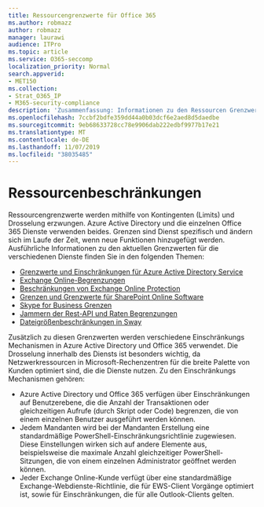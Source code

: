 ```yaml
---
title: Ressourcengrenzwerte für Office 365
ms.author: robmazz
author: robmazz
manager: laurawi
audience: ITPro
ms.topic: article
ms.service: O365-seccomp
localization_priority: Normal
search.appverid:
- MET150
ms.collection:
- Strat_O365_IP
- M365-security-compliance
description: 'Zusammenfassung: Informationen zu den Ressourcen Grenzwerten für die verschiedenen Anwendungen in Office 365.'
ms.openlocfilehash: 7ccbf2bdfe359dd44a0b03dcf6e2aed8d5daedbe
ms.sourcegitcommit: 9eb68633728cc78e9906dab222edbf9977b17e21
ms.translationtype: MT
ms.contentlocale: de-DE
ms.lasthandoff: 11/07/2019
ms.locfileid: "38035485"
---
```

# <a name="resource-limits"></a>Ressourcenbeschränkungen

Ressourcengrenzwerte werden mithilfe von Kontingenten (Limits) und Drosselung erzwungen. Azure Active Directory und die einzelnen Office 365 Dienste verwenden beides. Grenzen sind Dienst spezifisch und ändern sich im Laufe der Zeit, wenn neue Funktionen hinzugefügt werden. Ausführliche Informationen zu den aktuellen Grenzwerten für die verschiedenen Dienste finden Sie in den folgenden Themen:

- [Grenzwerte und Einschränkungen für Azure Active Directory Service](https://msdn.microsoft.com/library/azure/dn764971.aspx)
- [Exchange Online-Begrenzungen](https://technet.microsoft.com/library/exchange-online-limits.aspx)
- [Beschränkungen von Exchange Online Protection](https://technet.microsoft.com/library/exchange-online-protection-limits.aspx)
- [Grenzen und Grenzwerte für SharePoint Online Software](https://support.office.com/article/SharePoint-Online-software-boundaries-and-limits-8F34FF47-B749-408B-ABC0-B605E1F6D498)
- [Skype for Business Grenzen](https://technet.microsoft.com/library/skype-for-business-online-limits.aspx)
- [Jammern der Rest-API und Raten Begrenzungen](https://developer.yammer.com/docs/rest-api-rate-limits)
- [Dateigrößenbeschränkungen in Sway](https://support.office.com/article/File-size-limits-in-Sway-4db21bc6-b42b-499f-9272-66e089db109f)

Zusätzlich zu diesen Grenzwerten werden verschiedene Einschränkungs Mechanismen in Azure Active Directory und Office 365 verwendet. Die Drosselung innerhalb des Diensts ist besonders wichtig, da Netzwerkressourcen in Microsoft-Rechenzentren für die breite Palette von Kunden optimiert sind, die die Dienste nutzen. Zu den Einschränkungs Mechanismen gehören:

- Azure Active Directory und Office 365 verfügen über Einschränkungen auf Benutzerebene, die die Anzahl der Transaktionen oder gleichzeitigen Aufrufe (durch Skript oder Code) begrenzen, die von einem einzelnen Benutzer ausgeführt werden können.
- Jedem Mandanten wird bei der Mandanten Erstellung eine standardmäßige PowerShell-Einschränkungsrichtlinie zugewiesen. Diese Einstellungen wirken sich auf andere Elemente aus, beispielsweise die maximale Anzahl gleichzeitiger PowerShell-Sitzungen, die von einem einzelnen Administrator geöffnet werden können.
- Jeder Exchange Online-Kunde verfügt über eine standardmäßige Exchange-Webdienste-Richtlinie, die für EWS-Client Vorgänge optimiert ist, sowie für Einschränkungen, die für alle Outlook-Clients gelten.
